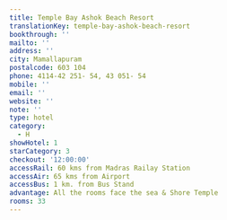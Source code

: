 ```yaml
---
title: Temple Bay Ashok Beach Resort
translationKey: temple-bay-ashok-beach-resort
bookthrough: ''
mailto: ''
address: ''
city: Mamallapuram
postalcode: 603 104
phone: 4114-42 251- 54, 43 051- 54
mobile: ''
email: ''
website: ''
note: ''
type: hotel
category:
  - H
showHotel: 1
starCategory: 3
checkout: '12:00:00'
accessRail: 60 kms from Madras Railay Station
accessAir: 65 kms from Airport
accessBus: 1 km. from Bus Stand
advantage: All the rooms face the sea & Shore Temple
rooms: 33
---
```

